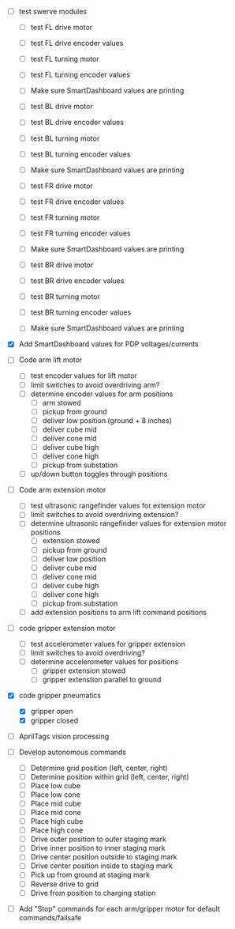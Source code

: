  - [ ] test swerve modules
    - [ ] test FL drive motor
    - [ ] test FL drive encoder values
    - [ ] test FL turning motor
    - [ ] test FL turning encoder values
    - [ ] Make sure SmartDashboard values are printing

    - [ ] test BL drive motor
    - [ ] test BL drive encoder values
    - [ ] test BL turning motor
    - [ ] test BL turning encoder values
    - [ ] Make sure SmartDashboard values are printing

    - [ ] test FR drive motor
    - [ ] test FR drive encoder values
    - [ ] test FR turning motor
    - [ ] test FR turning encoder values
    - [ ] Make sure SmartDashboard values are printing

    - [ ] test BR drive motor
    - [ ] test BR drive encoder values
    - [ ] test BR turning motor
    - [ ] test BR turning encoder values
    - [ ] Make sure SmartDashboard values are printing

- [x] Add SmartDashboard values for PDP voltages/currents

- [ ] Code arm lift motor
    - [ ] test encoder values for lift motor
    - [ ] limit switches to avoid overdriving arm?
    - [ ] determine encoder values for arm positions
        - [ ] arm stowed
        - [ ] pickup from ground
        - [ ] deliver low position (ground + 8 inches)
        - [ ] deliver cube mid
        - [ ] deliver cone mid
        - [ ] deliver cube high
        - [ ] deliver cone high
        - [ ] pickup from substation
    - [ ] up/down button toggles through positions

- [ ] Code arm extension motor
    - [ ] test ultrasonic rangefinder values for extension motor
    - [ ] limit switches to avoid overdriving extension?
    - [ ] determine ultrasonic rangefinder values for extension motor positions
        - [ ] extension stowed
        - [ ] pickup from ground
        - [ ] deliver low position
        - [ ] deliver cube mid
        - [ ] deliver cone mid
        - [ ] deliver cube high
        - [ ] deliver cone high
        - [ ] pickup from substation
    - [ ] add extension positions to arm lift command positions

- [ ] code gripper extension motor
    - [ ] test accelerometer values for gripper extension
    - [ ] limit switches to avoid overdriving?
    - [ ] determine accelerometer values for positions
        - [ ] gripper extension stowed 
        - [ ] gripper extenstion parallel to ground

- [x] code gripper pneumatics
    - [x] gripper open
    - [x] gripper closed

- [ ] AprilTags vision processing

- [ ] Develop autonomous commands
    - [ ] Determine grid position (left, center, right)
    - [ ] Determine position within grid (left, center, right)
    - [ ] Place low cube 
    - [ ] Place low cone
    - [ ] Place mid cube
    - [ ] Place mid cone
    - [ ] Place high cube
    - [ ] Place high cone
    - [ ] Drive outer position to outer staging mark
    - [ ] Drive inner position to inner staging mark
    - [ ] Drive center position outside to staging mark
    - [ ] Drive center position inside to staging mark
    - [ ] Pick up from ground at staging mark
    - [ ] Reverse drive to grid
    - [ ] Drive from position to charging station
- [ ] Add "Stop" commands for each arm/gripper motor for default commands/failsafe


